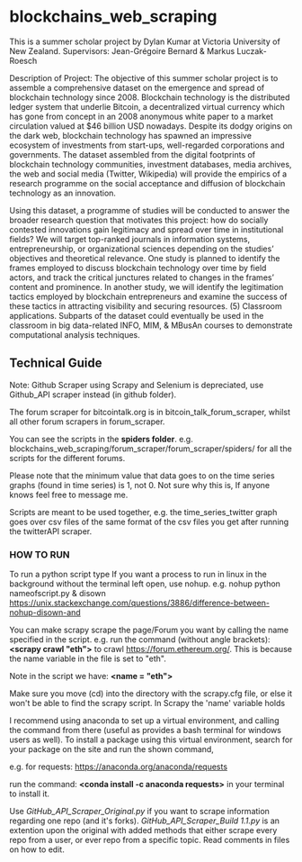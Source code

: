 # blockchains_web_scraping

This is a summer scholar project by Dylan Kumar at Victoria University of New Zealand. 
Supervisors: Jean-Grégoire Bernard & Markus Luczak-Roesch

Description of Project:
The objective of this summer scholar project is to assemble a comprehensive dataset on the emergence and spread of blockchain technology since 2008.  Blockchain technology is the distributed ledger system that underlie Bitcoin, a decentralized virtual currency which has gone from concept in an 2008 anonymous white paper to a market circulation valued at $46 billion USD nowadays. Despite its dodgy origins on the dark web, blockchain technology has spawned an impressive ecosystem of investments from start-ups, well-regarded corporations and governments.  The dataset assembled from the digital footprints of blockchain technology communities, investment databases, media archives, the web and social media (Twitter, Wikipedia) will provide the empirics of a research programme on the social acceptance and diffusion of blockchain technology as an innovation.

Using this dataset, a programme of studies will be conducted to answer the broader research question that motivates this project: how do socially contested innovations gain legitimacy and spread over time in institutional fields?  We will target top-ranked journals in information systems, entrepreneurship, or organizational sciences depending on the studies’ objectives and theoretical relevance.  One study is planned to identify the frames employed to discuss blockchain technology over time by field actors, and track the critical junctures related to changes in the frames’ content and prominence.  In another study, we will identify the legitimation tactics employed by blockchain entrepreneurs and examine the success of these tactics in attracting visibility and securing resources. 
(5) Classroom applications. Subparts of the dataset could eventually be used in the classroom in big data-related INFO, MIM, & MBusAn courses to demonstrate computational analysis techniques. 


## Technical Guide

Note: Github Scraper using Scrapy and Selenium is depreciated, use Github_API scraper instead (in github folder). 

The forum scraper for bitcointalk.org is in bitcoin_talk_forum_scraper, whilst all other forum scrapers in forum_scraper.

You can see the scripts in the <b>spiders folder</b>. e.g. blockchains_web_scraping/forum_scraper/forum_scraper/spiders/ for all the scripts for the different forums. 

Please note that the minimum value that data goes to on the time series graphs (found in time series) is 1, not 0. Not sure why this is, If anyone knows feel free to message me. 

Scripts are meant to be used together, e.g. the time_series_twitter graph goes over csv files of the same format of the csv files you get after running the twitterAPI scraper.


### HOW TO RUN

To run a python script type <b><python nameofscript.py></b>
If you want a process to run in linux in the background without the terminal left open, use nohup.
e.g. nohup python nameofscript.py & disown
https://unix.stackexchange.com/questions/3886/difference-between-nohup-disown-and

You can make scrapy scrape the page/Forum you want by calling the name specified in the script. e.g. run the command (without angle brackets): <b><scrapy crawl "eth"></b> to crawl https://forum.ethereum.org/. This is because the name variable in the file is set to "eth".

Note in the script we have: <b><name = "eth"></b>

Make sure you move (cd) into the directory with the scrapy.cfg file, or else it won't be able to find the scrapy script.
In Scrapy the 'name' variable holds 

I recommend using anaconda to set up a virtual environment, and calling the command from there (useful as provides a bash terminal for windows users as well).
To install a package using this virtual environment, search for your package on the site and run the shown command, 

e.g. for requests:
https://anaconda.org/anaconda/requests

run the command: <b><conda install -c anaconda requests></b> in your terminal to install it.

Use <i>GitHub_API_Scraper_Original.py</i> if you want to scrape information regarding one repo (and it's forks).
<i>GitHub_API_Scraper_Build 1.1.py</i> is an extention upon the original with added methods that either scrape every repo from a user, or ever repo from a specific topic. Read comments in files on how to edit. 


